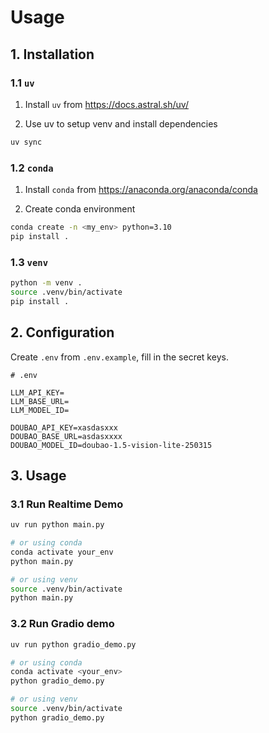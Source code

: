 # Usage

## 1. Installation

### 1.1 `uv`

1. Install `uv` from https://docs.astral.sh/uv/

2. Use uv to setup venv and install dependencies

```sh
uv sync
```

### 1.2 `conda`

1. Install `conda` from https://anaconda.org/anaconda/conda

2. Create conda environment

```sh
conda create -n <my_env> python=3.10
pip install .
```

### 1.3 `venv`

```sh
python -m venv .
source .venv/bin/activate
pip install .
```

## 2. Configuration

Create `.env` from `.env.example`, fill in the secret keys.

```
# .env

LLM_API_KEY=
LLM_BASE_URL=
LLM_MODEL_ID=

DOUBAO_API_KEY=xasdasxxx
DOUBAO_BASE_URL=asdasxxxx
DOUBAO_MODEL_ID=doubao-1.5-vision-lite-250315
```

## 3. Usage

### 3.1 Run Realtime Demo

```sh
uv run python main.py

# or using conda
conda activate your_env
python main.py

# or using venv
source .venv/bin/activate
python main.py
```

### 3.2 Run Gradio demo

```sh
uv run python gradio_demo.py

# or using conda
conda activate <your_env>
python gradio_demo.py

# or using venv
source .venv/bin/activate
python gradio_demo.py
```